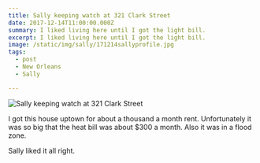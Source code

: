 ```yaml
---
title: Sally keeping watch at 321 Clark Street
date: 2017-12-14T11:00:00.000Z
summary: I liked living here until I got the light bill.
excerpt: I liked living here until I got the light bill.
image: /static/img/sally/171214sallyprofile.jpg
tags:
  - post 
  - New Orleans
  - Sally

---
```


![Sally keeping watch at 321 Clark Street](/static/img/sally/171214sallyprofile.jpg "Sally keeping watch at 321 Clark Street")

I got this house uptown for about a thousand a month rent. Unfortunately it was so big that the heat bill was about $300 a month. Also it was in a flood zone.

Sally liked it all right.